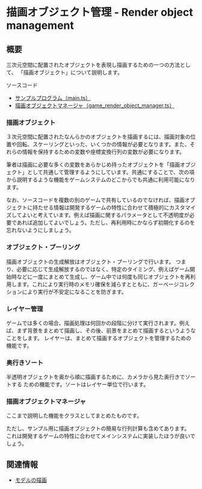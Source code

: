 # 描画オブジェクト管理 - Render object management

## 概要
三次元空間に配置されたオブジェクトを表現し描画するための一つの方法として、
「描画オブジェクト」について説明します。

ソースコード
- [サンプルプログラム（main.ts）](./main.ts)  
- [描画オブジェクトマネージャ（game_render_object_manager.ts）](../tips_core/game_render_object_manager.ts)


### 描画オブジェクト
３次元空間に配置されたなんらかのオブジェクトを描画するには、描画対象の位置や回転、スケーリングといった、いくつかの情報が必要となります。また、それらの情報を保持するための変数や座標変換行列の変数が必要になります。

筆者は描画に必要な多くの変数をあらかじめ持ったオブジェクトを「描画オブジェクト」として共通して管理するようにしています。共通にすることで、次の項から説明するような機能をゲームシステムのどこからでも共通に利用可能になります。

なお、ソースコードを複数の別のゲームで共有しているのでなければ、描画オブジェクトに持たせる情報は開発するゲームの特性に合わせて積極的にカスタマイズしてよいと考えています。例えば描画に関するパラメータとして不透明度が必要であれば追加してよいでしょう。ただし、再利用時にかならず初期化するのを忘れないようにしましょう。


### オブジェクト・プーリング
描画オブジェクトの生成解放はオブジェクト・プーリングで行います。
つまり、必要に応じて生成解放するのではなく、特定のタイミング、例えばゲーム開始時などに一度にまとめて生成し、ゲーム中では何度も同じオブジェクトを再利用します。これにより実行時のメモリ確保を減らすとともに、ガーベージコレクションにより実行が不安定になることを防ぎます。


### レイヤー管理
ゲームでは多くの場合、描画処理は何回かの段階に分けて実行されます。例えば、まず背景をまとめて描画し、その後、前景をまとめて描画するというようなことをします。  レイヤーは、まとめて描画するオブジェクトを管理するための機能です。


### 奥行きソート
半透明オブジェクトを奥から順に描画するために、カメラから見た奥行きでソートする
ための機能です。ソートはレイヤー単位で行います。


### 描画オブジェクトマネージャ
ここまで説明した機能をクラスとしてまとめたものです。

ただし、サンプル用に描画オブジェクトの簡易な行列計算も含めてあります。
これは開発するゲームの特性に合わせてメインシステムに実装したほうが良いでしょう。


## 関連情報
- [モデルの描画](../basic_model_drawing/)
